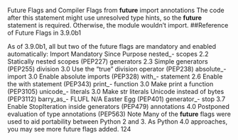 Future Flags and Compiler Flags from  __future__  import  annotations The code after this statement might use unresolved type hints, so the __future__  statement is required. Otherwise, the module wouldn’t import. 
##Reference of Future Flags in 3.9.0b1 

 As of 3.9.0b1, all but two of the future flags are mandatory and enabled automatically: Import Mandatory Since Purpose nested_- scopes 2.2 Statically nested scopes (PEP227) generators 2.3 Simple generators (PEP255) division 3.0 Use the “true” division operator (PEP238) absolute_- import 3.0 Enable absolute imports (PEP328) with_- statement 2.6 Enable the with statement (PEP343) print_- function 3.0 Make  print  a function (PEP3105) unicode_- literals 3.0 Make  str  literals Unicode instead of bytes (PEP3112) barry_as_- FLUFL N/A Easter Egg (PEP401) generator_- stop 3.7 Enable  StopIteration  inside generators (PEP479) annotations 4.0 Postponed evaluation of type annotations (PEP563) Note Many of the  __future__  flags were used to aid portability between Python 2 and 3. As Python 4.0 approaches, you may see more future flags added. 124